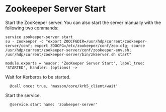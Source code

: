 
# Zookeeper Server Start

Start the ZooKeeper server. You can also start the server manually with the
following two commands:

```
service zookeeper-server start
su - zookeeper -c "export ZOOCFGDIR=/usr/hdp/current/zookeeper-server/conf; export ZOOCFG=/etc/zookeeper/conf/zoo.cfg; source /usr/hdp/current/zookeeper-server/conf/zookeeper-env.sh; /usr/hdp/current/zookeeper-server/bin/zkServer.sh start"
```

    module.exports = header: 'ZooKeeper Server Start', label_true: 'STARTED', handler: (options) ->

Wait for Kerberos to be started.

      @call once: true, 'masson/core/krb5_client/wait'

Start the service.

      @service.start name: 'zookeeper-server'
